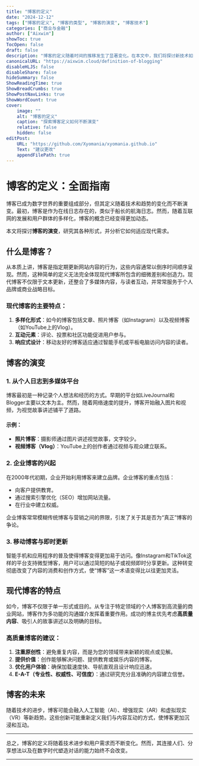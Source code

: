 ```yaml
---
title: "博客的定义"
date: "2024-12-12"
tags: ["博客的定义", "博客的类型", "博客的演变", "博客技术"]
categories: ["商业与金融"]
author: ["Aixwim"]
showToc: true
TocOpen: false
draft: false
description: "博客的定义随着时间的推移发生了显著变化。在本文中，我们将探讨新技术如何不断重塑博客领域。"
canonicalURL: "https://aixwim.cloud/definition-of-blogging"
disableHLJS: false
disableShare: false
hideSummary: false
ShowReadingTime: true
ShowBreadCrumbs: true
ShowPostNavLinks: true
ShowWordCount: true
cover:
    image: ""
    alt: "博客的定义"
    caption: "探索博客定义如何不断演变"
    relative: false
    hidden: false
editPost:
    URL: "https://github.com/Xyomania/xyomania.github.io"
    Text: "建议更改"
    appendFilePath: true
---
```


# 博客的定义：全面指南

博客已成为数字世界的重要组成部分，但其定义随着技术和趋势的变化而不断演变。最初，博客是作为在线日志存在的，类似于船长的航海日志。然而，随着互联网的发展和用户群体的多样化，博客的概念已经变得更加动态。

本文将探讨**博客的演变**，研究其各种形式，并分析它如何适应现代需求。

## 什么是博客？

从本质上讲，博客是指定期更新网站内容的行为，这些内容通常以倒序时间顺序呈现。然而，这种简单的定义无法完全体现现代博客所包含的细微差别和创造力。现代博客不仅限于文本更新，还整合了多媒体内容，与读者互动，并常常服务于个人品牌或商业战略目标。

### 现代博客的主要特点：

1. **多样化形式**：如今的博客包括文章、照片博客（如Instagram）以及视频博客（如YouTube上的Vlog）。
2. **互动元素**：评论、投票和社区功能促进用户参与。
3. **响应式设计**：移动友好的博客适应通过智能手机或平板电脑访问内容的读者。

## 博客的演变

### 1. 从个人日志到多媒体平台

博客最初是一种记录个人想法和经历的方式。早期的平台如LiveJournal和Blogger主要以文本为主。然而，随着网络速度的提升，博客开始融入图片和视频，为视觉故事讲述铺平了道路。

#### 示例：
- **照片博客**：摄影师通过图片讲述视觉故事，文字较少。
- **视频博客（Vlog）**：YouTube上的创作者通过视频与观众建立联系。

### 2. 企业博客的兴起

在2000年代初期，企业开始利用博客来建立品牌。企业博客的重点包括：
- 向客户提供教育。
- 通过搜索引擎优化（SEO）增加网站流量。
- 在行业中建立权威。

企业博客常常模糊传统博客与营销之间的界限，引发了关于其是否为“真正”博客的争论。

### 3. 移动博客与即时更新

智能手机和应用程序的普及使得博客变得更加易于访问。像Instagram和TikTok这样的平台支持微型博客，用户可以通过简短的帖子或视频即时分享更新。这种转变彻底改变了内容的消费和创作方式，使“博客”这一术语变得比以往更加灵活。

## 现代博客的特点

如今，博客不仅限于单一形式或目的。从专注于特定领域的个人博客到高流量的商业网站，博客作为多功能的沟通媒介发挥着重要作用。成功的博主优先考虑**高质量内容**、吸引人的故事讲述以及明确的目标。

### 高质量博客的建议：
1. **注重原创性**：避免重复内容，而是为您的领域带来新颖的观点或见解。
2. **提供价值**：创作能够解决问题、提供教育或娱乐内容的博客。
3. **优化用户体验**：确保加载速度快、导航直观且设计响应迅速。
4. **E-A-T（专业性、权威性、可信度）**：通过研究充分且准确的内容建立信誉。

## 博客的未来

随着技术的进步，博客可能会融入人工智能（AI）、增强现实（AR）和虚拟现实（VR）等新趋势。这些创新可能重新定义我们与内容互动的方式，使博客更加沉浸和互动。

---

总之，博客的定义将随着技术进步和用户需求而不断变化。然而，其连接人们、分享想法以及在数字时代塑造对话的能力始终不会改变。

---
